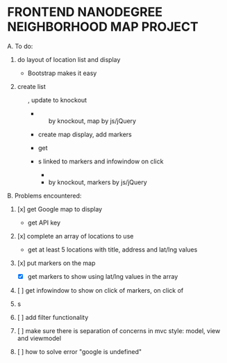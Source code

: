 # FRONTEND NANODEGREE NEIGHBORHOOD MAP PROJECT



A. To do:

1. do layout of location list and display

	- Bootstrap makes it easy

2. create list <ul>, update to knockout

	- <ul> by knockout, map by js/jQuery

3. create map display, add markers

4. get <li>s linked to markers and infowindow on click

	- <li> by knockout, markers by js/jQuery


B. Problems encountered:

1.  [x] get Google map to display

	- get API key

2.  [x] complete an array of locations to use

	- get at least 5 locations with title, address and lat/lng values

3.  [x] put markers on the map

	- [x] get markers to show using lat/lng values in the array

4.  [ ] get infowindow to show on click of markers, on click of <li>s

5.  [ ] add filter functionality

6.  [ ] make sure there is separation of concerns in mvc style: model, view and viewmodel

7.  [ ] how to solve error "google is undefined"



